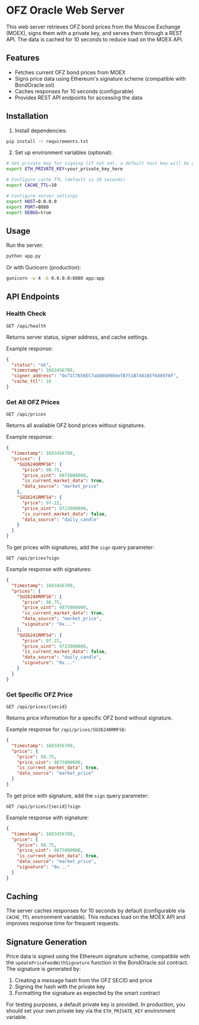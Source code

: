 # OFZ Oracle Web Server

This web server retrieves OFZ bond prices from the Moscow Exchange (MOEX), signs them with a private key, and serves them through a REST API. The data is cached for 10 seconds to reduce load on the MOEX API.

## Features

- Fetches current OFZ bond prices from MOEX
- Signs price data using Ethereum's signature scheme (compatible with BondOracle.sol)
- Caches responses for 10 seconds (configurable)
- Provides REST API endpoints for accessing the data

## Installation

1. Install dependencies:

```bash
pip install -r requirements.txt
```

2. Set up environment variables (optional):

```bash
# Set private key for signing (if not set, a default test key will be used)
export ETH_PRIVATE_KEY=your_private_key_here

# Configure cache TTL (default is 10 seconds)
export CACHE_TTL=10

# Configure server settings
export HOST=0.0.0.0
export PORT=8080
export DEBUG=true
```

## Usage

Run the server:

```bash
python app.py
```

Or with Gunicorn (production):

```bash
gunicorn -w 4 -b 0.0.0.0:8080 app:app
```

## API Endpoints

### Health Check

```
GET /api/health
```

Returns server status, signer address, and cache settings.

Example response:
```json
{
  "status": "ok",
  "timestamp": 1683456789,
  "signer_address": "0x71C7656EC7ab88b098defB751B7401B5f6d8976F",
  "cache_ttl": 10
}
```

### Get All OFZ Prices

```
GET /api/prices
```

Returns all available OFZ bond prices without signatures.

Example response:
```json
{
  "timestamp": 1683456789,
  "prices": {
    "SU26240RMFS6": {
      "price": 98.75,
      "price_uint": 9875000000,
      "is_current_market_data": true,
      "data_source": "market_price"
    },
    "SU26241RMFS4": {
      "price": 97.22,
      "price_uint": 9722000000,
      "is_current_market_data": false,
      "data_source": "daily_candle"
    }
  }
}
```

To get prices with signatures, add the `sign` query parameter:

```
GET /api/prices?sign
```

Example response with signatures:
```json
{
  "timestamp": 1683456789,
  "prices": {
    "SU26240RMFS6": {
      "price": 98.75,
      "price_uint": 9875000000,
      "is_current_market_data": true,
      "data_source": "market_price",
      "signature": "0x..."
    },
    "SU26241RMFS4": {
      "price": 97.22,
      "price_uint": 9722000000,
      "is_current_market_data": false,
      "data_source": "daily_candle",
      "signature": "0x..."
    }
  }
}
```

### Get Specific OFZ Price

```
GET /api/prices/{secid}
```

Returns price information for a specific OFZ bond without signature.

Example response for `/api/prices/SU26240RMFS6`:
```json
{
  "timestamp": 1683456789,
  "price": {
    "price": 98.75,
    "price_uint": 9875000000,
    "is_current_market_data": true,
    "data_source": "market_price"
  }
}
```

To get price with signature, add the `sign` query parameter:

```
GET /api/prices/{secid}?sign
```

Example response with signature:
```json
{
  "timestamp": 1683456789,
  "price": {
    "price": 98.75,
    "price_uint": 9875000000,
    "is_current_market_data": true,
    "data_source": "market_price",
    "signature": "0x..."
  }
}
```

## Caching

The server caches responses for 10 seconds by default (configurable via `CACHE_TTL` environment variable). This reduces load on the MOEX API and improves response time for frequent requests.

## Signature Generation

Price data is signed using the Ethereum signature scheme, compatible with the `updatePriceFeedWithSignature` function in the BondOracle.sol contract. The signature is generated by:

1. Creating a message hash from the OFZ SECID and price
2. Signing the hash with the private key
3. Formatting the signature as expected by the smart contract

For testing purposes, a default private key is provided. In production, you should set your own private key via the `ETH_PRIVATE_KEY` environment variable.
